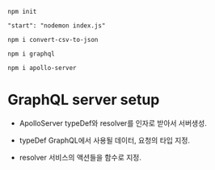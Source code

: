 ```
npm init

"start": "nodemon index.js"

npm i convert-csv-to-json

npm i graphql

npm i apollo-server
```

# GraphQL server setup

- ApolloServer
  typeDef와 resolver를 인자로 받아서 서버생성.

- typeDef
  GraphQL에서 사용될 데이터, 요청의 타입 지정.

- resolver
  서비스의 액션들을 함수로 지정.
